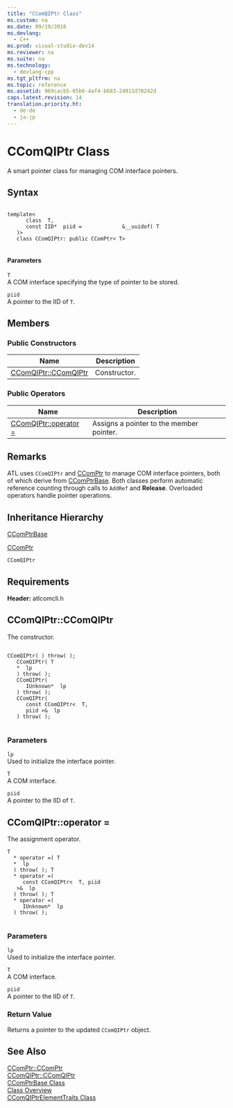 ```yaml
---
title: "CComQIPtr Class"
ms.custom: na
ms.date: 09/19/2016
ms.devlang: 
  - C++
ms.prod: visual-studio-dev14
ms.reviewer: na
ms.suite: na
ms.technology: 
  - devlang-cpp
ms.tgt_pltfrm: na
ms.topic: reference
ms.assetid: 969cacb5-05b6-4af4-b683-24911d70242d
caps.latest.revision: 14
translation.priority.ht: 
  - de-de
  - ja-jp
---
```

# CComQIPtr Class
A smart pointer class for managing COM interface pointers.  
  
## Syntax  
  
```  
  
template<  
      class  T,  
      const IID*  piid =             &__uuidof( T  
   )>  
   class CComQIPtr: public CComPtr< T>  
  
```  
  
#### Parameters  
 `T`  
 A COM interface specifying the type of pointer to be stored.  
  
 `piid`  
 A pointer to the IID of `T`.  
  
## Members  
  
### Public Constructors  
  
|Name|Description|  
|----------|-----------------|  
|[CComQIPtr::CComQIPtr](../vs140/CComQIPtr--CComQIPtr.md)|Constructor.|  
  
### Public Operators  
  
|Name|Description|  
|----------|-----------------|  
|[CComQIPtr::operator =](../vs140/CComQIPtr--operator-=.md)|Assigns a pointer to the member pointer.|  
  
## Remarks  
 ATL uses `CComQIPtr` and [CComPtr](../vs140/CComPtr-Class.md) to manage COM interface pointers, both of which derive from [CComPtrBase](../vs140/CComPtrBase-Class.md). Both classes perform automatic reference counting through calls to `AddRef` and **Release**. Overloaded operators handle pointer operations.  
  
## Inheritance Hierarchy  
 [CComPtrBase](../vs140/CComPtrBase-Class.md)  
  
 [CComPtr](../vs140/CComPtr-Class.md)  
  
 `CComQIPtr`  
  
## Requirements  
 **Header:** atlcomcli.h  
  
##  <a name="ccomqiptr__ccomqiptr"></a>  CComQIPtr::CComQIPtr  
 The constructor.  
  
```  
  
CComQIPtr( ) throw( );   
   CComQIPtr( T  
   *  lp  
   ) throw( );  
   CComQIPtr(  
      IUnknown*  lp  
   ) throw( );  
   CComQIPtr(  
      const CComQIPtr<  T,  
      piid >&  lp  
   ) throw( );  
  
```  
  
### Parameters  
 `lp`  
 Used to initialize the interface pointer.  
  
 `T`  
 A COM interface.  
  
 `piid`  
 A pointer to the IID of `T`.  
  
##  <a name="ccomqiptr__operator__eq"></a>  CComQIPtr::operator =  
 The assignment operator.  
  
```  
T  
  * operator =( T  
  *  lp  
  ) throw( ); T  
  * operator =(  
     const CComQIPtr<  T, piid  
   >&  lp  
  ) throw( ); T  
  * operator =(  
     IUnknown*  lp  
  ) throw( );  
  
```  
  
### Parameters  
 `lp`  
 Used to initialize the interface pointer.  
  
 `T`  
 A COM interface.  
  
 `piid`  
 A pointer to the IID of `T`.  
  
### Return Value  
 Returns a pointer to the updated `CComQIPtr` object.  
  
## See Also  
 [CComPtr::CComPtr](../vs140/CComPtr--CComPtr.md)   
 [CComQIPtr::CComQIPtr](../vs140/CComQIPtr--CComQIPtr.md)   
 [CComPtrBase Class](../vs140/CComPtrBase-Class.md)   
 [Class Overview](../vs140/ATL-Class-Overview.md)   
 [CComQIPtrElementTraits Class](../vs140/CComQIPtrElementTraits-Class.md)